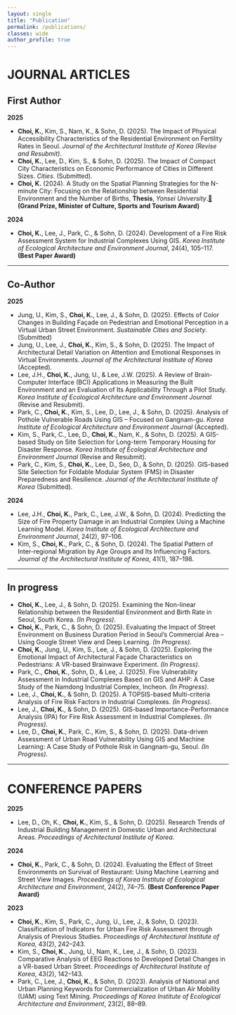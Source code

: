 ```yaml
---
layout: single
title: "Publication"
permalink: /publications/
classes: wide
author_profile: true
---
```







#  JOURNAL ARTICLES


##  First Author  
**2025**  
- **Choi, K.**, Kim, S., Nam, K., & Sohn, D. (2025). The Impact of Physical Accessibility Characteristics of the Residential Environment on Fertility Rates in Seoul. *Journal of the Architectural Institute of Korea* *(Revise and Resubmit)*. 
- **Choi, K.**, Lee, D., Kim, S., & Sohn, D. (2025). The Impact of Compact City Characteristics on Economic Performance of Cities in Different Sizes. *Cities*. (Submitted).
- **Choi, K.** (2024). A Study on the Spatial Planning Strategies for the N-minute City: Focusing on the Relationship between Residential Environment and the Number of Births, **Thesis**, *Yonsei University*.[🔗](https://www.riss.kr/search/detail/DetailView.do?p_mat_type=be54d9b8bc7cdb09&control_no=6457ea5107e14a87ffe0bdc3ef48d419) **(Grand Prize, Minister of Culture, Sports and Tourism Award)**

**2024**  
- **Choi, K.**, Lee, J., Park, C., & Sohn, D. (2024). Development of a Fire Risk Assessment System for Industrial Complexes Using GIS. *Korea Institute of Ecological Architecture and Environment Journal*, 24(4), 105–117. **(Best Paper Award)**

---

##  Co-Author  

**2025**  
- Jung, U., Kim, S., **Choi, K.**, Lee, J., & Sohn, D. (2025). Effects of Color Changes in Building Façade on Pedestrian and Emotional Perception in a Virtual Urban Street Environment. *Sustainable Cities and Society*. (Submitted)
- Jung, U., Lee, J., **Choi, K.**, Kim, S., & Sohn, D. (2025). The Impact of Architectural Detail Variation on Attention and Emotional Responses in Virtual Environments. *Journal of the Architectural Institute of Korea* (Accepted).
- Lee, J.H., **Choi, K.**, Jung, U., & Lee, J.W. (2025). A Review of Brain-Computer Interface (BCI) Applications in Measuring the Built Environment and an Evaluation of Its Applicability Through a Pilot Study. *Korea Institute of Ecological Architecture and Environment Journal* (Revise and Resubmit).
- Park, C., **Choi, K.**, Kim, S., Lee, D., Lee, J., & Sohn, D. (2025). Analysis of Pothole Vulnerable Roads Using GIS – Focused on Gangnam-gu. *Korea Institute of Ecological Architecture and Environment Journal* (Accepted).
- Kim, S., Park, C., Lee, D., **Choi, K.**, Nam, K., & Sohn, D. (2025). A GIS-based Study on Site Selection for Long-term Temporary Housing for Disaster Response. *Korea Institute of Ecological Architecture and Environment Journal* (Revise and Resubmit).
- Park, C., Kim, S., **Choi, K.**, Lee, D., Seo, D., & Sohn, D. (2025). GIS-based Site Selection for Foldable Modular System (FMS) in Disaster Preparedness and Resilience. *Journal of the Architectural Institute of Korea* (Submitted).  

**2024** 
- Lee, J.H., **Choi, K.**, Park, C., Lee, J.W., & Sohn, D. (2024). Predicting the Size of Fire Property Damage in an Industrial Complex Using a Machine Learning Model. *Korea Institute of Ecological Architecture and Environment Journal*, 24(2), 97–106.
- Kim, S., **Choi, K.**, Park, C., & Sohn, D. (2024). The Spatial Pattern of Inter-regional Migration by Age Groups and Its Influencing Factors. *Journal of the Architectural Institute of Korea*, 41(1), 187–198.

---

##  In progress  

- **Choi, K.**, Lee, J., & Sohn, D. (2025). Examining the Non-linear Relationship between the Residential Environment and Birth Rate in Seoul, South Korea. *(In Progress)*.
- **Choi, K.**, Park, C., & Sohn, D. (2025). Evaluating the Impact of Street Environment on Business Duration Period in Seoul’s Commercial Area – Using Google Street View and Deep Learning. *(In Progress)*.
- **Choi, K.**, Jung, U., Kim, S., Lee, J., & Sohn, D. (2025). Exploring the Emotional Impact of Architectural Façade Characteristics on Pedestrians: A VR-based Brainwave Experiment. *(In Progress)*.
- Park, C., **Choi, K.**, Sohn, D., & Lee, J. (2025). Fire Vulnerability Assessment in Industrial Complexes Based on GIS and AHP: A Case Study of the Namdong Industrial Complex, Incheon. *(In Progress)*.
- Lee, J., **Choi, K.**, & Sohn, D. (2025). A TOPSIS-based Multi-criteria Analysis of Fire Risk Factors in Industrial Complexes. *(In Progress)*.
- Lee, J., **Choi, K.**, & Sohn, D. (2025). GIS-based Importance-Performance Analysis (IPA) for Fire Risk Assessment in Industrial Complexes. *(In Progress)*.
- Lee, D., **Choi, K.**, Park, C., Kim, S., & Sohn, D. (2025). Data-driven Assessment of Urban Road Vulnerability Using GIS and Machine Learning: A Case Study of Pothole Risk in Gangnam-gu, Seoul. *(In Progress)*.

---

  
#  CONFERENCE PAPERS  

  
**2025**  
- Lee, D., Oh, K., **Choi, K.**, Kim, S., & Sohn, D. (2025). Research Trends of Industrial Building Management in Domestic Urban and Architectural Areas. *Proceedings of Architectural Institute of Korea*.  

**2024**  
- **Choi, K.**, Park, C., & Sohn, D. (2024). Evaluating the Effect of Street Environments on Survival of Restaurant: Using Machine Learning and Street View Images. *Proceedings of Korea Institute of Ecological Architecture and Environment*, 24(2), 74–75. **(Best Conference Paper Award)**
  
**2023**  
- **Choi, K.**, Kim, S., Park, C., Jung, U., Lee, J., & Sohn, D. (2023). Classification of Indicators for Urban Fire Risk Assessment through Analysis of Previous Studies. *Proceedings of Architectural Institute of Korea*, 43(2), 242–243.
- Kim, S., **Choi, K.**, Jung, U., Nam, K., Lee, J., & Sohn, D. (2023). Comparative Analysis of EEG Reactions to Developed Detail Changes in a VR-based Urban Street. *Proceedings of Architectural Institute of Korea*, 43(2), 142–143.
- Park, C., Lee, J., **Choi, K.**, & Sohn, D. (2023). Analysis of National and Urban Planning Keywords for Commercialization of Urban Air Mobility (UAM) using Text Mining. *Proceedings of Korea Institute of Ecological Architecture and Environment*, 23(2), 88–89.
